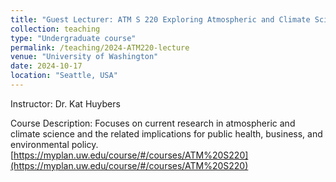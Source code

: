 ```yaml
---
title: "Guest Lecturer: ATM S 220 Exploring Atmospheric and Climate Science"
collection: teaching
type: "Undergraduate course"
permalink: /teaching/2024-ATM220-lecture
venue: "University of Washington"
date: 2024-10-17
location: "Seattle, USA"
---
```


Instructor: Dr. Kat Huybers

Course Description:
Focuses on current research in atmospheric and climate science and the related implications for public health, business, and environmental policy.
[https://myplan.uw.edu/course/#/courses/ATM%20S220](https://myplan.uw.edu/course/#/courses/ATM%20S220)


